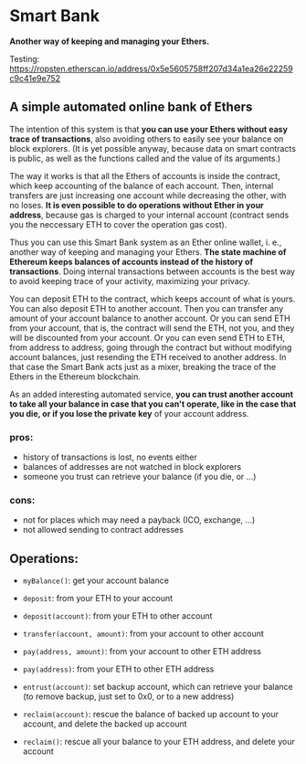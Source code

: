 # Smart Bank
**Another way of keeping and managing your Ethers.**

Testing: https://ropsten.etherscan.io/address/0x5e5605758ff207d34a1ea26e22259c9c41e9e752


## A simple automated online bank of Ethers

The intention of this system is that **you can use your Ethers without easy 
trace of transactions**, also avoiding others to easily see your balance on 
block explorers. (It is yet possible anyway, because data on smart contracts 
is public, as well as the functions called and the value of its arguments.) 

The way it works is that all the Ethers of accounts is inside the contract, 
which keep accounting of the balance of each account. Then, internal 
transfers are just increasing one account while decreasing the other, with 
no loses. **It is even possible to do operations without Ether in your 
address**, because gas is charged to your internal account (contract sends 
you the neccessary ETH to cover the operation gas cost). 

Thus you can use this Smart Bank system as an Ether online wallet, i. e., 
another way of keeping and managing your Ethers. **The state machine of 
Ethereum keeps balances of accounts instead of the history of transactions**. 
Doing internal transactions between accounts is the best way to avoid 
keeping trace of your activity, maximizing your privacy. 

You can deposit ETH to the contract, which keeps account of what is yours. 
You can also deposit ETH to another account. Then you can transfer any 
amount of your account balance to another account. Or you can send ETH from 
your account, that is, the contract will send the ETH, not you, and they 
will be discounted from your account. Or you can even send ETH to ETH, from 
address to address, going through the contract but without modifying account 
balances, just resending the ETH received to another address. In that case 
the Smart Bank acts just as a mixer, breaking the trace of the Ethers in the 
Ethereum blockchain.

As an added interesting automated service, **you can trust another account 
to take all your balance in case that you can't operate, like in the case 
that you die, or if you lose the private key** of your account address. 


### pros: 
- history of transactions is lost, no events either
- balances of addresses are not watched in block explorers
- someone you trust can retrieve your balance (if you die, or ...)

### cons:
- not for places which may need a payback (ICO, exchange, ...)
- not allowed sending to contract addresses

## Operations: 
- `myBalance()`:                get your account balance 
- `deposit`:                    from your ETH      to your account 
- `deposit(account)`:           from your ETH      to other account 
- `transfer(account, amount)`:  from your account  to other account
- `pay(address, amount)`:       from your account  to other ETH address
- `pay(address)`:               from your ETH      to other ETH address 

- `entrust(account)`: set backup account, which can retrieve your balance
    (to remove backup, just set to 0x0, or to a new address)
- `reclaim(account)`: rescue the balance of backed up account to your account, 
    and delete the backed up account
- `reclaim()`: rescue all your balance to your ETH address, 
    and delete your account
